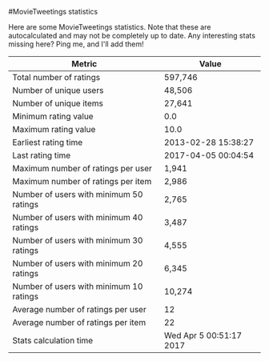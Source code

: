 #MovieTweetings statistics

Here are some MovieTweetings statistics. Note that these are autocalculated and may not be completely up to date. Any interesting stats missing here? Ping me, and I'll add them!

Metric | Value
--- | ---
Total number of ratings                 | 597,746
Number of unique users                  | 48,506
Number of unique items                  | 27,641
Minimum rating value                    | 0.0
Maximum rating value                    | 10.0
Earliest rating time                    | 2013-02-28 15:38:27
Last rating time                        | 2017-04-05 00:04:54
Maximum number of ratings per user      | 1,941
Maximum number of ratings per item      | 2,986
Number of users with minimum 50 ratings | 2,765
Number of users with minimum 40 ratings | 3,487
Number of users with minimum 30 ratings | 4,555
Number of users with minimum 20 ratings | 6,345
Number of users with minimum 10 ratings | 10,274
Average number of ratings per user      | 12
Average number of ratings per item      | 22
Stats calculation time                  | Wed Apr  5 00:51:17 2017

